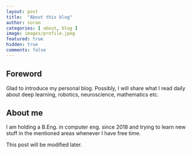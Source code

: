 ```yaml
---
layout: post
title:  "About this blog"
author: soran
categories: [ about, blog ]
image: images/profile.jpeg
featured: true
hidden: true
comments: false
---
```


## Foreword
Glad to introduce my personal blog. Possibly, I will share what I read daily about deep learning, robotics, neuroscience, mathematics etc.
  
## About me
I am holding a B.Eng. in computer eng. since 2018 and trying to learn new stuff in the mentioned areas whenever I have free time.

<span class="spoiler">This post will be modified later.</span>